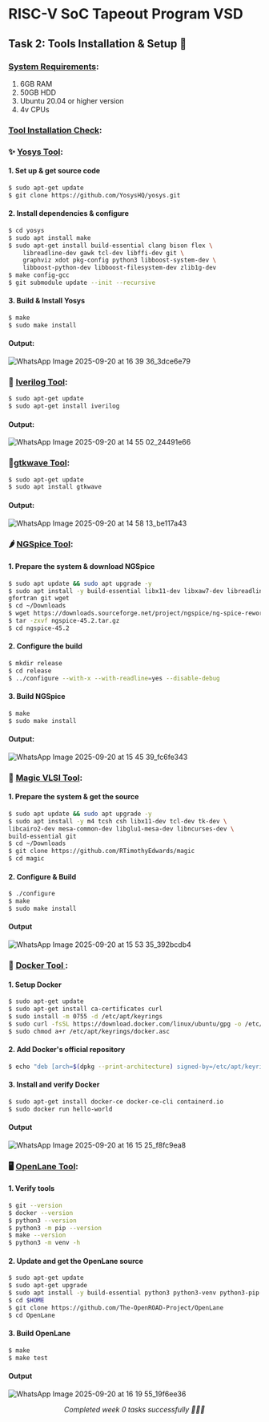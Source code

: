 # RISC-V SoC Tapeout Program VSD 

## Task 2: Tools Installation & Setup 🔨
### **<ins>System Requirements</ins>**:
1. 6GB RAM
2. 50GB HDD
3. Ubuntu 20.04 or higher version
4. 4v CPUs

### **<ins>Tool Installation Check</ins>**:

### ✨ <ins>**Yosys Tool**</ins>: 
#### 1. Set up & get source code
```bash
$ sudo apt-get update
$ git clone https://github.com/YosysHQ/yosys.git
```
#### 2. Install dependencies & configure 
``` bash
$ cd yosys
$ sudo apt install make               
$ sudo apt-get install build-essential clang bison flex \
    libreadline-dev gawk tcl-dev libffi-dev git \
    graphviz xdot pkg-config python3 libboost-system-dev \
    libboost-python-dev libboost-filesystem-dev zlib1g-dev
$ make config-gcc
$ git submodule update --init --recursive
```
#### 3. Build & Install Yosys
```bash
$ make 
$ sudo make install
```

#### Output:

![WhatsApp Image 2025-09-20 at 16 39 36_3dce6e79](https://github.com/user-attachments/assets/9bca2ee7-d005-48c1-8538-dcfabff337c1)


### 🧠 <ins>**Iverilog Tool**</ins>:
```bash
$ sudo apt-get update
$ sudo apt-get install iverilog
```

#### Output:

![WhatsApp Image 2025-09-20 at 14 55 02_24491e66](https://github.com/user-attachments/assets/c7049acd-6df0-4ee8-85b7-7de1124cf8c4)

### 🚦<ins>**gtkwave Tool**</ins>:
```bash
$ sudo apt-get update
$ sudo apt install gtkwave
```
#### Output: 

![WhatsApp Image 2025-09-20 at 14 58 13_be117a43](https://github.com/user-attachments/assets/0e2ff7c1-2c93-4d2e-ad64-5d04be3f2733)


### 🌶️ <ins>**NGSpice Tool**</ins>:
#### 1. Prepare the system & download NGSpice
```bash
$ sudo apt update && sudo apt upgrade -y
$ sudo apt install -y build-essential libx11-dev libxaw7-dev libreadline-dev \
gfortran git wget
$ cd ~/Downloads
$ wget https://downloads.sourceforge.net/project/ngspice/ng-spice-rework/45.2/ngspice-45.2.tar.gz
$ tar -zxvf ngspice-45.2.tar.gz
$ cd ngspice-45.2
```
#### 2. Configure the build
```bash
$ mkdir release
$ cd release
$ ../configure --with-x --with-readline=yes --disable-debug
```
#### 3. Build NGSpice
```bash
$ make
$ sudo make install
```

#### Output:

![WhatsApp Image 2025-09-20 at 15 45 39_fc6fe343](https://github.com/user-attachments/assets/76ae501c-8906-40bf-84a8-8c95b8f97e24)

### 🔮 <ins> **Magic VLSI Tool**</ins>:
#### 1. Prepare the system & get the source
``` bash
$ sudo apt update && sudo apt upgrade -y
$ sudo apt install -y m4 tcsh csh libx11-dev tcl-dev tk-dev \
libcairo2-dev mesa-common-dev libglu1-mesa-dev libncurses-dev \
build-essential git
$ cd ~/Downloads
$ git clone https://github.com/RTimothyEdwards/magic
$ cd magic
```
#### 2. Configure & Build
```bash
$ ./configure
$ make
$ sudo make install
```
#### Output
![WhatsApp Image 2025-09-20 at 15 53 35_392bcdb4](https://github.com/user-attachments/assets/6d5c0e36-d0ce-4d40-8a2c-6143d3f1715c)


### 🐳 <ins> **Docker Tool** </ins>:
#### 1. Setup Docker
``` bash
$ sudo apt-get update
$ sudo apt-get install ca-certificates curl
$ sudo install -m 0755 -d /etc/apt/keyrings
$ sudo curl -fsSL https://download.docker.com/linux/ubuntu/gpg -o /etc/apt/keyrings/docker.asc
$ sudo chmod a+r /etc/apt/keyrings/docker.asc
```
#### 2. Add Docker's official repository
``` bash
$ echo "deb [arch=$(dpkg --print-architecture) signed-by=/etc/apt/keyrings/docker.asc] https://download.docker.com/linux/ubuntu $(. /etc/os-release && echo "$VERSION_CODENAME") stable" | sudo tee /etc/apt/sources.list.d/docker.list > /dev/null
```
#### 3. Install and verify Docker
``` bash
$ sudo apt-get install docker-ce docker-ce-cli containerd.io
$ sudo docker run hello-world
```
#### Output
![WhatsApp Image 2025-09-20 at 16 15 25_f8fc9ea8](https://github.com/user-attachments/assets/409b7856-4391-4687-beb8-8c5ad8bdcc81)

### 🖥️ <ins>**OpenLane Tool**</ins>:
#### 1. Verify tools
``` bash
$ git --version
$ docker --version
$ python3 --version
$ python3 -m pip --version
$ make --version
$ python3 -m venv -h
```
#### 2. Update and get the OpenLane source
``` bash
$ sudo apt-get update
$ sudo apt-get upgrade
$ sudo apt install -y build-essential python3 python3-venv python3-pip python3-tk curl make git
$ cd $HOME
$ git clone https://github.com/The-OpenROAD-Project/OpenLane
$ cd OpenLane
```
#### 3. Build OpenLane
``` bash
$ make
$ make test
```
#### Output
![WhatsApp Image 2025-09-20 at 16 19 55_19f6ee36](https://github.com/user-attachments/assets/0d439958-b9dd-4ff3-9e7c-d74c466d21df)

<p align="center"><i>Completed week 0 tasks successfully 🥰🥰🥰</i></p>




